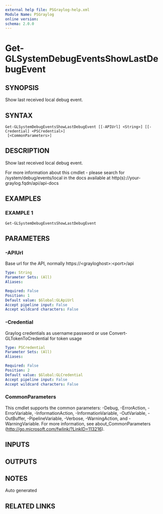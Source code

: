 ```yaml
---
external help file: PSGraylog-help.xml
Module Name: PSGraylog
online version:
schema: 2.0.0
---
```


# Get-GLSystemDebugEventsShowLastDebugEvent

## SYNOPSIS
Show last received local debug event.

## SYNTAX

```
Get-GLSystemDebugEventsShowLastDebugEvent [[-APIUrl] <String>] [[-Credential] <PSCredential>]
 [<CommonParameters>]
```

## DESCRIPTION
Show last received local debug event.


For more information about this cmdlet - please search for /system/debug/events/local in the docs available at http(s)://your-graylog.fqdn/api/api-docs

## EXAMPLES

### EXAMPLE 1
```
Get-GLSystemDebugEventsShowLastDebugEvent
```

## PARAMETERS

### -APIUrl
Base url for the API, normally https://\<grayloghost\>:\<port\>/api

```yaml
Type: String
Parameter Sets: (All)
Aliases:

Required: False
Position: 1
Default value: $Global:GLApiUrl
Accept pipeline input: False
Accept wildcard characters: False
```

### -Credential
Graylog credentials as username:password or use Convert-GLTokenToCredential for token usage

```yaml
Type: PSCredential
Parameter Sets: (All)
Aliases:

Required: False
Position: 2
Default value: $Global:GLCredential
Accept pipeline input: False
Accept wildcard characters: False
```

### CommonParameters
This cmdlet supports the common parameters: -Debug, -ErrorAction, -ErrorVariable, -InformationAction, -InformationVariable, -OutVariable, -OutBuffer, -PipelineVariable, -Verbose, -WarningAction, and -WarningVariable.
For more information, see about_CommonParameters (http://go.microsoft.com/fwlink/?LinkID=113216).

## INPUTS

## OUTPUTS

## NOTES
Auto generated

## RELATED LINKS
